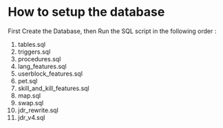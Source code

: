 # How to setup the database
First Create the Database, then Run the SQL script in the following order :
1. tables.sql
2. triggers.sql
3. procedures.sql
4. lang_features.sql
5. userblock_features.sql
6. pet.sql
7. skill_and_kill_features.sql
8. map.sql
9. swap.sql
10. jdr_rewrite.sql
11. jdr_v4.sql
